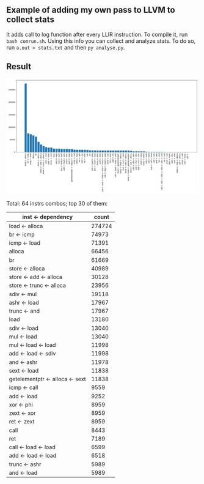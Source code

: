 ## Example of adding my own pass to LLVM to collect stats

It adds call to log function after every LLIR instruction. To compile it, run `bash comrun.sh`. Using this info you can collect and analyze stats. To do so, run `a.out > stats.txt` and then `py analyse.py`.

## Result

![stats](stats.png)

Total: 64 instrs combos; top 30 of them:

inst <- dependency | count
--- | ---
load <- alloca | 274724
br <- icmp | 74973
icmp <- load | 71391
alloca | 66456
br | 61669
store <- alloca | 40989
store <- add <- alloca | 30128
store <- trunc <- alloca | 23956
sdiv <- mul | 19118
ashr <- load | 17967
trunc <- and | 17967
load | 13180
sdiv <- load | 13040
mul <- load | 13040
mul <- load <- load | 11998
add <- load <- sdiv | 11998
and <- ashr | 11978
sext <- load | 11838
getelementptr <- alloca <- sext | 11838
icmp <- call | 9559
add <- load | 9252
xor <- phi | 8959
zext <- xor | 8959
ret <- zext | 8959
call | 8443
ret | 7189
call <- load <- load | 6599
add <- load <- load | 6518
trunc <- ashr | 5989
and <- load | 5989
